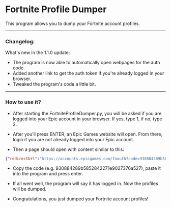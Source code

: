 # Fortnite Profile Dumper

This program allows you to dump your Fortnite account profiles.

---
### Changelog:
What's new in the 1.1.0 update:
- The program is now able to automatically open webpages for the auth code.
- Added another link to get the auth token if you're already logged in your browser.
- Tweaked the program's code a little bit.
---

### How to use it?

- After starting the FortniteProfileDumper.py, you will be asked if you are logged into your Epic account in your browser. If yes, type 1, if no, type 2.

- After you'll press ENTER, an Epic Games website will open. From there, login if you are not already logged into your Epic account.

- Then a page should open with content similar to this:

```json
{"redirectUrl":"https://accounts.epicgames.com/fnauth?code=930884289b5852842271e9027376a527","authorizationCode":"930884289b5852842271e9027376a527","sid":null}
```
- Copy the code (e.g. 930884289b5852842271e9027376a527), paste it into the program and press enter.

- If all went well, the program will say it has logged in. Now the profiles will be dumped.

- Congratulations, you just dumped your Fortnite account profiles!